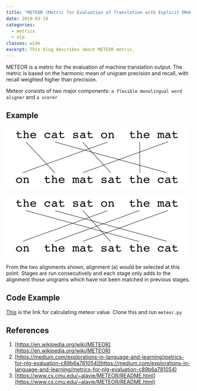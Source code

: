 ```yaml
---
title: "METEOR (Metric for Evaluation of Translation with Explicit ORdering)"
date: 2019-03-19
categories:
  - metrics
  - nlp
classes: wide
excerpt: This blog describes about METEOR metric.
---
```


METEOR  is a metric for the evaluation of machine translation output. The metric is based on the harmonic mean of unigram precision and recall, with recall weighted higher than precision. 

Meteor consists of two major components:
`a flexible monolingual word aligner` and `a scorer`


## Example 

![a](/images/METEOR-alignment-a.png)

![b](/images/METEOR-alignment-b.png)


From the two alignments shown, alignment (a) would be selected at this point. Stages are run consecutively and each stage only adds to the alignment those unigrams which have not been matched in previous stages.


 ## Code Example
 
 
[This](https://github.com/tylin/coco-caption/tree/master/pycocoevalcap/meteor) is the link for calculating meteor value. Clone this and run ```meteor.py```
 
 









## References
1. [https://en.wikipedia.org/wiki/METEOR](https://en.wikipedia.org/wiki/METEOR)
2. [https://medium.com/explorations-in-language-and-learning/metrics-for-nlg-evaluation-c89b6a781054](https://medium.com/explorations-in-language-and-learning/metrics-for-nlg-evaluation-c89b6a781054)
3. [https://www.cs.cmu.edu/~alavie/METEOR/README.html](https://www.cs.cmu.edu/~alavie/METEOR/README.html)
